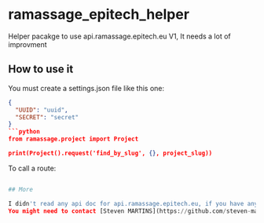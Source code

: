 # ramassage_epitech_helper
Helper pacakge to use api.ramassage.epitech.eu
V1, It needs a lot of improvment

## How to use it

You must create a settings.json file like this one:
```json
{
  "UUID": "uuid",
  "SECRET": "secret"
}
```python
from ramassage.project import Project

print(Project().request('find_by_slug', {}, project_slug))
```


To call a route:
```python

## More

I didn't read any api doc for api.ramassage.epitech.eu, if you have any problem please tell me.
You might need to contact [Steven MARTINS](https://github.com/steven-martins) to get your credentials (not sure)
